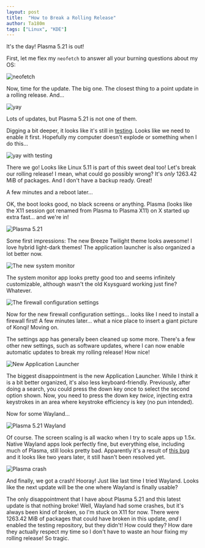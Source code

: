 ```yaml
---
layout: post
title:  "How to Break a Rolling Release"
author: Ta180m
tags: ["Linux", "KDE"]
---
```


It's the day! Plasma 5.21 is out!

First, let me flex my `neofetch` to answer all your burning questions about my OS:

![neofetch](/blog/assets/neofetch.png)

Now, time for the update. The big one. The closest thing to a point update in a rolling release. And...

![yay](/blog/assets/yay.png)

Lots of updates, but Plasma 5.21 is not one of them.

Digging a bit deeper, it looks like it's still in [testing](https://wiki.archlinux.org/index.php/Official_repositories#Testing_repositories). Looks like we need to enable it first. Hopefully my computer doesn't explode or something when I do this...

![yay with testing](/blog/assets/yay-testing.png)

There we go! Looks like Linux 5.11 is part of this sweet deal too! Let's break our rolling release! I mean, what could go possibly wrong? It's *only* 1263.42 MiB of packages. And I don't have a backup ready. Great!

A few minutes and a reboot later...

OK, the boot looks good, no black screens or anything. Plasma (looks like the X11 session got renamed from Plasma to Plasma X11) on X started up extra fast... and we're in!

![Plasma 5.21](/blog/assets/plasma-5.21.png)

Some first impressions: The new Breeze Twilight theme looks awesome! I love hybrid light-dark themes! The application launcher is also organized a lot better now.

![The new system monitor](/blog/assets/system-monitor.png)

The system monitor app looks pretty good too and seems infinitely customizable, although wasn't the old Ksysguard working just fine? Whatever.

![The firewall configuration settings](/blog/assets/firewall.png)

Now for the new firewall configuration settings... looks like I need to install a firewall first! A few minutes later... what a nice place to insert a giant picture of Konqi! Moving on.

The settings app has generally been cleaned up some more. There's a few other new settings, such as software updates, where I can now enable automatic updates to break my rolling release! How nice!

![New Application Launcher](/blog/assets/plasma-5.21-app-launcher.png)

The biggest disappointment is the new Application Launcher. While I think it is a bit better organized, it's also less keyboard-friendly. Previously, after doing a search, you could press the down key once to select the second option shown. Now, you need to press the down key *twice*, injecting extra keystrokes in an area where keystroke efficiency is key (no pun intended).

Now for some Wayland...

![Plasma 5.21 Wayland](/blog/assets/plasma-5.21-wayland.png)

Of course. The screen scaling is all wacko when I try to scale apps up 1.5x. Native Wayland apps look perfectly fine, but everything else, including much of Plasma, still looks pretty bad. Apparently it's a result of [this bug](https://bugs.kde.org/show_bug.cgi?id=389191) and it looks like two years later, it still hasn't been resolved yet.

![Plasma crash](/blog/assets/plasma-crash.png)

And finally, we got a crash! Hooray! Just like last time I tried Wayland. Looks like the next update will be the one where Wayland is finally usable?

The only disappointment that I have about Plasma 5.21 and this latest update is that nothing broke! Well, Wayland had some crashes, but it's always been kind of broken, so I'm stuck on X11 for now. There were 1263.42 MiB of packages that could have broken in this update, *and* I enabled the testing repository, but they didn't! How could they? How dare they actually respect my time so I don't have to waste an hour fixing my rolling release! So tragic.


